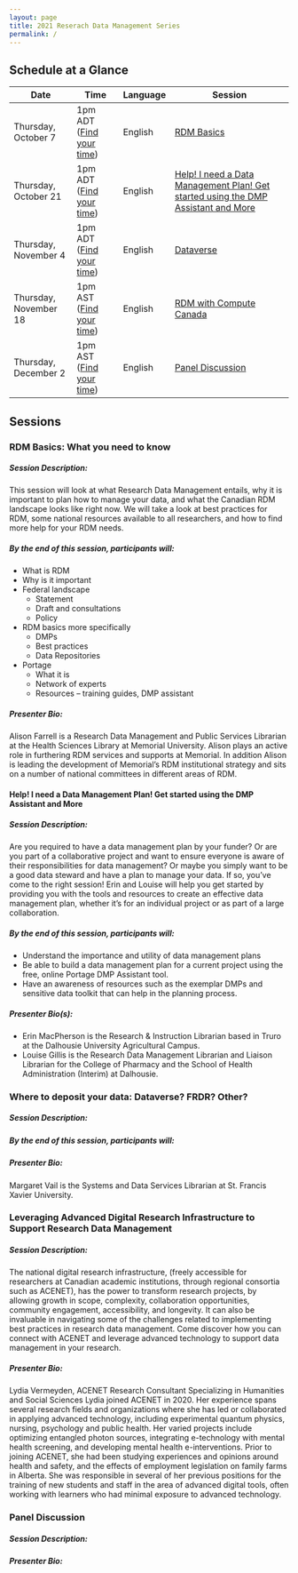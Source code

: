 ```yaml
---
layout: page
title: 2021 Reserach Data Management Series
permalink: /
---
```

## Schedule at a Glance

| Date | Time | Language | Session |
| ---- | ---- | -------- | ------- |
| Thursday, October 7 | 1pm ADT ([Find your time](https://dateful.com/time-zone-converter?t=1pm&d=2021-10-07&tz2=Atlantic-Daylight-Time-ADT)) | English | [RDM Basics](#basics) |
| Thursday, October 21 | 1pm ADT ([Find your time](https://dateful.com/time-zone-converter?t=1pm&d=2021-10-21&tz2=Atlantic-Daylight-Time-ADT)) | English | [Help! I need a Data Management Plan! Get started using the DMP Assistant and More](#dmp) |
| Thursday, November 4 | 1pm ADT ([Find your time](https://dateful.com/time-zone-converter?t=1pm&d=2021-11-04&tz2=Atlantic-Daylight-Time-ADT)) | English | [Dataverse](#dataverse) |
| Thursday, November 18 | 1pm AST ([Find your time](https://dateful.com/time-zone-converter?t=12pm&d=2021-11-18&tz2=Atlantic-Standard-Time-AST)) | English | [RDM with Compute Canada](#cc) |
| Thursday, December 2 | 1pm AST ([Find your time](https://dateful.com/time-zone-converter?t=12pm&d=2021-12-02&tz2=Atlantic-Standard-Time-AST)) | English | [Panel Discussion](#panel) |

## Sessions

### <a id="basics"></a>RDM Basics: What you need to know

##### Session Description:  
This session will look at what Research Data Management entails, why it is important to plan how to manage your data, and what the Canadian RDM landscape looks like right now. We will take a look at best practices for RDM, some national resources available to all researchers, and how to find more help for your RDM needs. 

##### By the end of this session, participants will: 
- What is RDM
- Why is it important
- Federal landscape
    - Statement
     - Draft and consultations
    - Policy 
- RDM basics more specifically
    - DMPs
    - Best practices
    - Data Repositories
- Portage
    - What it is
    - Network of experts
    - Resources – training guides, DMP assistant 

##### Presenter Bio:
Alison Farrell is a Research Data Management and Public Services Librarian at the Health Sciences Library at Memorial University. Alison plays an active role in furthering RDM services and supports at Memorial. In addition Alison is leading the development of Memorial’s RDM institutional strategy and sits on a number of national committees in different areas of RDM.

#### <a id="dmp"></a>Help! I need a Data Management Plan! Get started using the DMP Assistant and More

##### Session Description:  
Are you required to have a data management plan by your funder? Or are you part of a collaborative project and want to ensure everyone is aware of their responsibilities for data management? Or maybe you simply want to be a good data steward and have a plan to manage your data. If so, you’ve come to the right session! Erin and Louise will help you get started by providing you with the tools and resources to create an effective data management plan, whether it’s for an individual project or as part of a large collaboration.  

##### By the end of this session, participants will: 
+ Understand the importance and utility of data management plans 
+ Be able to build a data management plan for a current project using the free, online Portage DMP Assistant tool.  
+ Have an awareness of resources such as the exemplar DMPs and sensitive data toolkit that can help in the planning process.  

##### Presenter Bio(s): 
+ Erin MacPherson is the Research & Instruction Librarian based in Truro at the Dalhousie University Agricultural Campus.   
+ Louise Gillis is the Research Data Management Librarian and Liaison Librarian for the College of Pharmacy and the School of Health Administration (Interim) at Dalhousie.

### <a id="dataverse"></a>Where to deposit your data: Dataverse? FRDR? Other?

##### Session Description:

##### By the end of this session, participants will: 

##### Presenter Bio:
Margaret Vail is the Systems and Data Services Librarian at St. Francis Xavier University.

### <a id="cc"></a>Leveraging Advanced Digital Research Infrastructure to Support Research Data Management

##### Session Description:  
The national digital research infrastructure, (freely accessible for researchers at Canadian academic institutions, through regional consortia such as  ACENET), has the power to transform research projects, by allowing growth in scope, complexity, collaboration opportunities, community engagement, accessibility, and longevity. It can also be invaluable in navigating some of the challenges related to implementing best practices in research data management. Come discover how you can connect with ACENET and leverage advanced technology to support data management in your research.

##### Presenter Bio:
Lydia Vermeyden, ACENET Research Consultant Specializing in Humanities and Social Sciences
Lydia joined ACENET in 2020. Her experience spans several research fields and organizations where she has led or collaborated in applying advanced technology, including experimental quantum physics, nursing, psychology and public health. Her varied projects include optimizing entangled photon sources, integrating e-technology with mental health screening, and developing mental health e-interventions. Prior to joining ACENET, she had been studying experiences and opinions around health and safety, and the effects of employment legislation on family farms in Alberta. She was responsible in several of her previous positions for the training of new students and staff in the area of advanced digital tools, often working with learners who had minimal exposure to advanced technology. 

### <a id="panel"></a>Panel Discussion

##### Session Description:  


##### Presenter Bio:
